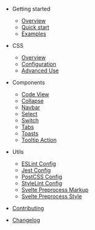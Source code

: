 <!-- markdownlint-disable first-line-h1 -->

- Getting started
  - [Overview](README.md)
  - [Quick start](quickstart.md)
  - [Examples](examples.md)

- CSS
  - [Overview](/css/overview.md)
  - [Configuration](css/configuration.md)
  - [Advanced Use](css/advance-use.md)

- Components
  - [Code View](components/code-view.md)
  - [Collapse](components/collapse.md)
  - [Navbar](components/navbar.md)
  - [Select](components/select.md)
  - [Switch](components/switch.md)
  - [Tabs](components/tabs.md)
  - [Toasts](components/toasts.md)
  - [Tooltip Action](components/tooltip-action.md)

- Utils
  <!-- - [Build Component](utils/build-component.md) -->
  <!-- - [Build CSS](utils/build-css.md) -->
  - [ESLint Config](utils/eslint-config.md)
  - [Jest Config](utils/jest-config.md)
  <!-- - [Meta Package](utils/meta.md) -->
  - [PostCSS Config](utils/postcss-config.md)
  - [StyleLint Config](utils/stylelint-config.md)
  - [Svelte Preprocess Markup](utils/svelte-preprocess-markup.md)
  - [Svelte Preprocess Style](utils/svelte-preprocess-style.md)
  
- [Contributing](CONTRIBUTING.md)
- [Changelog](CHANGELOG.md)
